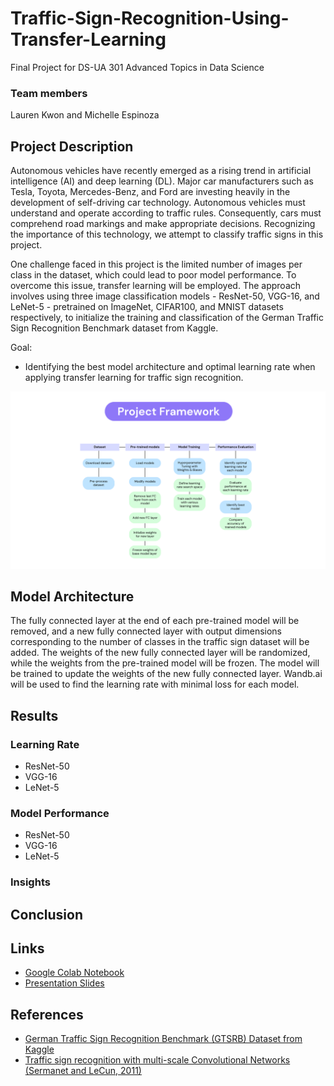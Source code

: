 # Traffic-Sign-Recognition-Using-Transfer-Learning

Final Project for DS-UA 301 Advanced Topics in Data Science

### Team members
Lauren Kwon and Michelle Espinoza

## Project Description

Autonomous vehicles have recently emerged as a rising trend in artificial intelligence (AI) and deep learning (DL). Major car manufacturers such as Tesla, Toyota, Mercedes-Benz, and Ford are investing heavily in the development of self-driving car technology. Autonomous vehicles must understand and operate according to traffic rules. Consequently, cars must comprehend road markings and make appropriate decisions. Recognizing the importance of this technology, we attempt to classify traffic signs in this project.

One challenge faced in this project is the limited number of images per class in the dataset, which could lead to poor model performance. To overcome this issue, transfer learning will be employed. The approach involves using three image classification models - ResNet-50, VGG-16, and LeNet-5 - pretrained on ImageNet, CIFAR100, and MNIST datasets respectively, to initialize the training and classification of the German Traffic Sign Recognition Benchmark dataset from Kaggle.

Goal:
- Identifying the best model architecture and optimal learning rate when applying transfer learning for traffic sign recognition. 


![ProjectFramework](./ProjectFramework.png)


## Model Architecture
The fully connected layer at the end of each pre-trained model will be removed, and a new fully connected layer with output dimensions corresponding to the number of classes in the traffic sign dataset will be added. The weights of the new fully connected layer will be randomized, while the weights from the pre-trained model will be frozen. The model will be trained to update the weights of the new fully connected layer. Wandb.ai will be used to find the learning rate with minimal loss for each model.


## Results

### Learning Rate

- ResNet-50
- VGG-16
- LeNet-5

### Model Performance

- ResNet-50
- VGG-16
- LeNet-5


### Insights


## Conclusion

## Links
- [Google Colab Notebook](https://colab.research.google.com/drive/1jHdlSlW3YWTQ49cYC6BQqhkzopzX8Qf2#scrollTo=WchzWWUlW4xM)
- [Presentation Slides](https://docs.google.com/presentation/d/1pMk51fNKynncxjOoo2xaL5i9ExKMJfYOiIYm0Qx7HIU/edit#slide=id.g22d81cb8e33_0_50)

## References

- [German Traffic Sign Recognition Benchmark (GTSRB) Dataset from Kaggle](https://www.kaggle.com/datasets/meowmeowmeowmeowmeow/gtsrb-german-traffic-sign)
- [Traffic sign recognition with multi-scale Convolutional Networks (Sermanet and LeCun, 2011)](https://ieeexplore.ieee.org/document/6033589)
